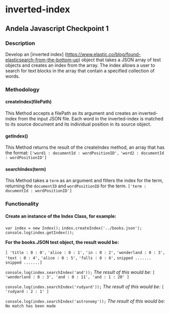 # inverted-index
## Andela Javascript Checkpoint 1
### Description
Develop an [inverted index] (https://www.elastic.co/blog/found-elasticsearch-from-the-bottom-up) object that takes a JSON array of text objects and creates an index from the array. The index allows a user to search for text blocks in the array that contain a specified collection of words.

### Methodology
#### createIndex(filePath)
This Method accepts a filePath as its argument and creates an inverted-index from the input JSON file. Each word in the inverted-index is matched to its source document and its individual position in its source object.

#### getIndex()
This Method returns the result of the createIndex method, an array that has the format:
`['word1 : documentId : wordPositionID',`
`'word2 : documentId : wordPositionID']`

#### searchIndex(term)
This Method takes a `term` as an argument and filters the index for the term, returning the `documentID` and `wordPositionID` for the term.
`['term : documentId : wordPositionID']`

### Functionality
#### Create an instance of the Index Class, for example:
`var index = new Index();`
`index.createIndex('../books.json');`
`console.log(index.getIndex());`

**For the books.JSON test object, the result would be:**

`[ 'title : 0 : 0',`
  `'alice : 0 : 1',`
  `'in : 0 : 2',`
  `'wonderland : 0 : 3',`
  `'text : 0 : 4',`
  `'alice : 0 : 5',`
  `'falls : 0 : 6',`
  `snipped .......`
  `snipped .......]`
  
`console.log(index.searchIndex('and'));`
*The result of this would be:*
`[ 'wonderland : 0 : 3', 'and : 0 : 11', 'and : 1 : 20' ]`

`console.log(index.searchIndex('rudyard'));`
*The result of this would be:*
`[ 'rudyard : 2 : 1' ]`

`console.log(index.searchIndex('astronomy'));`
*The result of this would be:*
`No match has been made`
